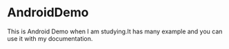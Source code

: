 # AndroidDemo
This is Android Demo when I am studying.It has many example and you can use it with my documentation.
